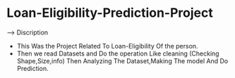 # Loan-Eligibility-Prediction-Project

--> Discription
* This Was the Project Related To Loan-Eligibility Of the person.
* Then we read Datasets and Do the operation Like cleaning (Checking Shape,Size,info) Then Analyzing The Dataset,Making The model And Do Prediction.
